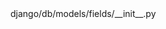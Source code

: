 <change>
    <file change-number-for-this-file="1">django/db/models/fields/__init__.py</file>
    <original line-count="14" no-ellipsis="true"><![CDATA[
    def _collect_all_choices(self, cls):
        """
        Helper method to collect choices from the class and its ancestors.
        """
        choices = []
        for base in reversed(cls.__mro__):
            field = base.__dict__.get(self.name)
            if field and field.choices:
                choices.extend(field.choices)
        return choices if choices else None
    ]]></original>
    <modified no-ellipsis="true"><![CDATA[
    def _collect_all_choices(self, cls):
        """
        Helper method to collect choices from the class and its ancestors.
        """
        choices = []
        for base in reversed(cls.__mro__):
            field = base.__dict__.get(self.name)
            if isinstance(field, Field) and field.choices:
                choices.extend(field.choices)
        return choices if choices else None
    ]]></modified>
</change>